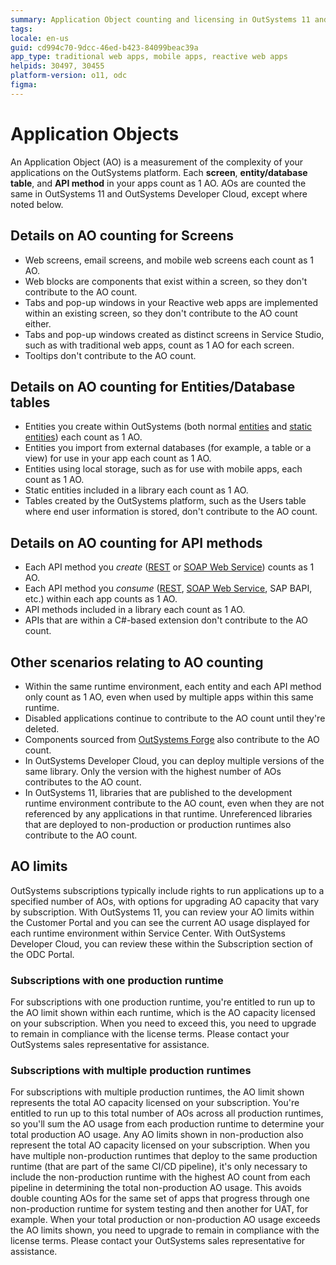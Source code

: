 ```yaml
---
summary: Application Object counting and licensing in OutSystems 11 and OutSystems Developer Cloud.
tags:
locale: en-us
guid: cd994c70-9dcc-46ed-b423-84099beac39a
app_type: traditional web apps, mobile apps, reactive web apps
helpids: 30497, 30455
platform-version: o11, odc
figma:
---
```


# Application Objects

An Application Object (AO) is a measurement of the complexity of your applications on the OutSystems platform. Each **screen**, **entity/database table**, and **API method** in your apps count as 1 AO. AOs are counted the same in OutSystems 11 and OutSystems Developer Cloud, except where noted below.

## Details on AO counting for Screens
* Web screens, email screens, and mobile web screens each count as 1 AO. 
* Web blocks are components that exist within a screen, so they don't contribute to the AO count. 
* Tabs and pop-up windows in your Reactive web apps are implemented within an existing screen, so they don't contribute to the AO count either. 
* Tabs and pop-up windows created as distinct screens in Service Studio, such as with traditional web apps, count as 1 AO for each screen. 
* Tooltips don't contribute to the AO count.

## Details on AO counting for Entities/Database tables

* Entities you create within OutSystems (both normal [entities](https://success.outsystems.com/Documentation/11/Developing_an_Application/Use_Data/Data_Modeling/Entities) and [static entities](https://success.outsystems.com/Documentation/11/Developing_an_Application/Use_Data/Data_Modeling/Static_Entities)) each count as 1 AO.
* Entities you import from external databases (for example, a table or a view) for use in your app each count as 1 AO.
* Entities using local storage, such as for use with mobile apps, each count as 1 AO.
* Static entities included in a library each count as 1 AO.
* Tables created by the OutSystems platform, such as the Users table where end user information is stored, don't contribute to the AO count.

## Details on AO counting for API methods

* Each API method you *create* ([REST](https://success.outsystems.com/Documentation/11/Extensibility_and_Integration/REST/Expose_REST_APIs) or [SOAP Web Service](https://success.outsystems.com/Documentation/11/Extensibility_and_Integration/SOAP/Exposing_SOAP_Web_Services/Expose_a_SOAP_Web_Service)) counts as 1 AO. 
* Each API method you *consume* ([REST](https://success.outsystems.com/Documentation/11/Extensibility_and_Integration/REST/Consume_REST_APIs), [SOAP Web Service](https://success.outsystems.com/Documentation/11/Extensibility_and_Integration/SOAP/Consuming_SOAP_Web_Services), SAP BAPI, etc.) within each app counts as 1 AO.
* API methods included in a library each count as 1 AO.
* APIs that are within a C#-based extension don't contribute to the AO count.

## Other scenarios relating to AO counting

* Within the same runtime environment, each entity and each API method only count as 1 AO, even when used by multiple apps within this same runtime.
* Disabled applications continue to contribute to the AO count until they're deleted.
* Components sourced from [OutSystems Forge](https://www.outsystems.com/forge/) also contribute to the AO count.
* In OutSystems Developer Cloud, you can deploy multiple versions of the same library. Only the version with the highest number of AOs contributes to the AO count.
* In OutSystems 11, libraries that are published to the development runtime environment contribute to the AO count, even when they are not referenced by any applications in that runtime. Unreferenced libraries that are deployed to non-production or production runtimes also contribute to the AO count.

## AO limits

OutSystems subscriptions typically include rights to run applications up to a specified number of AOs, with options for upgrading AO capacity that vary by subscription. With OutSystems 11, you can review your AO limits within the Customer Portal and you can see the current AO usage displayed for each runtime environment within Service Center. With OutSystems Developer Cloud, you can review these within the Subscription section of the ODC Portal.

### Subscriptions with one production runtime

For subscriptions with one production runtime, you're entitled to run up to the AO limit shown within each runtime, which is the AO capacity licensed on your subscription. When you need to exceed this, you need to upgrade to remain in compliance with the license terms. Please contact your OutSystems sales representative for assistance. 

### Subscriptions with multiple production runtimes

For subscriptions with multiple production runtimes, the AO limit shown represents the total AO capacity licensed on your subscription. You're entitled to run up to this total number of AOs across all production runtimes, so you'll sum the AO usage from each production runtime to determine your total production AO usage. Any AO limits shown in non-production also represent the total AO capacity licensed on your subscription. When you have multiple non-production runtimes that deploy to the same production runtime (that are part of the same CI/CD pipeline), it's only necessary to include the non-production runtime with the highest AO count from each pipeline in determining the total non-production AO usage. This avoids double counting AOs for the same set of apps that progress through one non-production runtime for system testing and then another for UAT, for example. When your total production or non-production AO usage exceeds the AO limits shown, you need to upgrade to remain in compliance with the license terms. Please contact your OutSystems sales representative for assistance.
